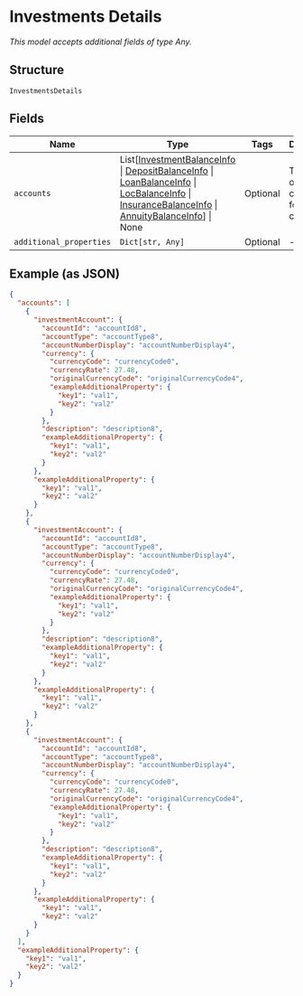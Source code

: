 
# Investments Details

*This model accepts additional fields of type Any.*

## Structure

`InvestmentsDetails`

## Fields

| Name | Type | Tags | Description |
|  --- | --- | --- | --- |
| `accounts` | List[[InvestmentBalanceInfo](../../doc/models/investment-balance-info.md) \| [DepositBalanceInfo](../../doc/models/deposit-balance-info.md) \| [LoanBalanceInfo](../../doc/models/loan-balance-info.md) \| [LocBalanceInfo](../../doc/models/loc-balance-info.md) \| [InsuranceBalanceInfo](../../doc/models/insurance-balance-info.md) \| [AnnuityBalanceInfo](../../doc/models/annuity-balance-info.md)] \| None | Optional | This is List of a container for any-of cases. |
| `additional_properties` | `Dict[str, Any]` | Optional | - |

## Example (as JSON)

```json
{
  "accounts": [
    {
      "investmentAccount": {
        "accountId": "accountId8",
        "accountType": "accountType8",
        "accountNumberDisplay": "accountNumberDisplay4",
        "currency": {
          "currencyCode": "currencyCode0",
          "currencyRate": 27.48,
          "originalCurrencyCode": "originalCurrencyCode4",
          "exampleAdditionalProperty": {
            "key1": "val1",
            "key2": "val2"
          }
        },
        "description": "description8",
        "exampleAdditionalProperty": {
          "key1": "val1",
          "key2": "val2"
        }
      },
      "exampleAdditionalProperty": {
        "key1": "val1",
        "key2": "val2"
      }
    },
    {
      "investmentAccount": {
        "accountId": "accountId8",
        "accountType": "accountType8",
        "accountNumberDisplay": "accountNumberDisplay4",
        "currency": {
          "currencyCode": "currencyCode0",
          "currencyRate": 27.48,
          "originalCurrencyCode": "originalCurrencyCode4",
          "exampleAdditionalProperty": {
            "key1": "val1",
            "key2": "val2"
          }
        },
        "description": "description8",
        "exampleAdditionalProperty": {
          "key1": "val1",
          "key2": "val2"
        }
      },
      "exampleAdditionalProperty": {
        "key1": "val1",
        "key2": "val2"
      }
    },
    {
      "investmentAccount": {
        "accountId": "accountId8",
        "accountType": "accountType8",
        "accountNumberDisplay": "accountNumberDisplay4",
        "currency": {
          "currencyCode": "currencyCode0",
          "currencyRate": 27.48,
          "originalCurrencyCode": "originalCurrencyCode4",
          "exampleAdditionalProperty": {
            "key1": "val1",
            "key2": "val2"
          }
        },
        "description": "description8",
        "exampleAdditionalProperty": {
          "key1": "val1",
          "key2": "val2"
        }
      },
      "exampleAdditionalProperty": {
        "key1": "val1",
        "key2": "val2"
      }
    }
  ],
  "exampleAdditionalProperty": {
    "key1": "val1",
    "key2": "val2"
  }
}
```


